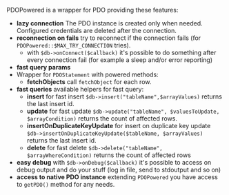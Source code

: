 PDOPowered is a wrapper for PDO providing these features:

- **lazy connection** The PDO instance is created only when needed. Configured credentials are deleted after the connection.
- **reconnection on fails** try to reconnect if the connection fails (for `PDOPowered::$MAX_TRY_CONNECTION` tries).
  - with `$db->onConnect($callback)` it's possible to do something after every connection fail (for example a sleep and/or error reporting)
- **fast query params** 
- Wrapper for `PDOStatement` with powered methods:
  - **fetchObjects** call  `fetchObject` for each row.
- **fast queries** available helpers for fast query:
  - **insert** for fast insert `$db->insert("tableName",$arrayValues)` returns the last insert id.
  - **update** for fast update `$db->update("tableName", $valuesToUpdate, $arrayCondition)` returns the count of affected rows.
  - **insertOnDuplicateKeyUpdate** for insert on duplicate key update `$db->insertOnDuplicateKeyUpdate($tableName, $arrayValues)`  returns the last insert id.
  - **delete** for fast delete `$db->delete("tableName", $arrayWhereCondition)` returns the count of affected rows
- **easy debug** with `$db->onDebug($callback)` it's possible to access on debug output and do your stuff (log in file, send to stdoutput and so on)
- **access to native PDO instance** extending `PDOPowered` you have access to `getPDO()` method for any needs.
